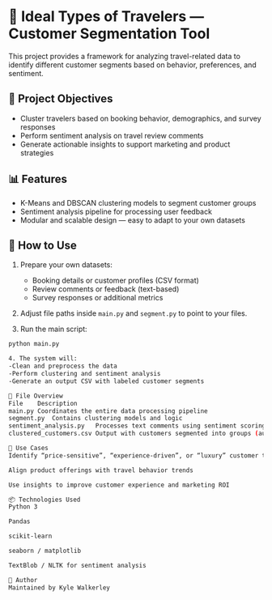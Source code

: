 # 🧭 Ideal Types of Travelers — Customer Segmentation Tool

This project provides a framework for analyzing travel-related data to identify different customer segments based on behavior, preferences, and sentiment.

## 🚀 Project Objectives

- Cluster travelers based on booking behavior, demographics, and survey responses
- Perform sentiment analysis on travel review comments
- Generate actionable insights to support marketing and product strategies

## 📊 Features

- K-Means and DBSCAN clustering models to segment customer groups
- Sentiment analysis pipeline for processing user feedback
- Modular and scalable design — easy to adapt to your own datasets

## 🔄 How to Use

1. Prepare your own datasets:
   - Booking details or customer profiles (CSV format)
   - Review comments or feedback (text-based)
   - Survey responses or additional metrics

2. Adjust file paths inside `main.py` and `segment.py` to point to your files.

3. Run the main script:

```bash
python main.py

4. The system will:
-Clean and preprocess the data
-Perform clustering and sentiment analysis
-Generate an output CSV with labeled customer segments

🧾 File Overview
File	Description
main.py	Coordinates the entire data processing pipeline
segment.py	Contains clustering models and logic
sentiment_analysis.py	Processes text comments using sentiment scoring
clustered_customers.csv	Output with customers segmented into groups (auto-generated)

💼 Use Cases
Identify “price-sensitive”, “experience-driven”, or “luxury” customer types

Align product offerings with travel behavior trends

Use insights to improve customer experience and marketing ROI

📦 Technologies Used
Python 3

Pandas

scikit-learn

seaborn / matplotlib

TextBlob / NLTK for sentiment analysis

👤 Author
Maintained by Kyle Walkerley
